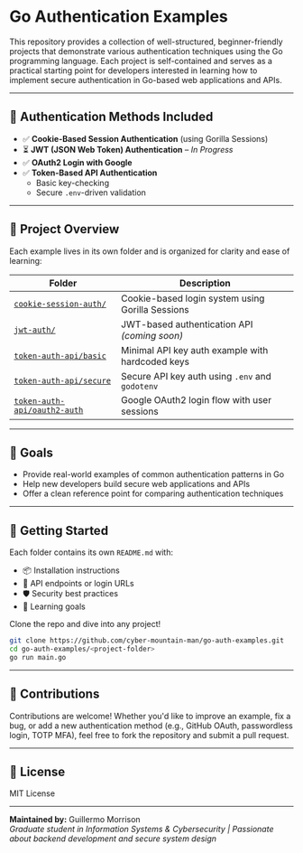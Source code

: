 # Go Authentication Examples

This repository provides a collection of well-structured, beginner-friendly projects that demonstrate various authentication techniques using the Go programming language. Each project is self-contained and serves as a practical starting point for developers interested in learning how to implement secure authentication in Go-based web applications and APIs.

---

## 🔐 Authentication Methods Included

- ✅ **Cookie-Based Session Authentication** (using Gorilla Sessions)
- ⏳ **JWT (JSON Web Token) Authentication** – _In Progress_
- ✅ **OAuth2 Login with Google**
- ✅ **Token-Based API Authentication**
  - Basic key-checking
  - Secure `.env`-driven validation

---

## 📂 Project Overview

Each example lives in its own folder and is organized for clarity and ease of learning:

| Folder | Description |
|--------|-------------|
| [`cookie-session-auth/`](./cookie-session-auth) | Cookie-based login system using Gorilla Sessions |
| [`jwt-auth/`](./jwt-auth) | JWT-based authentication API _(coming soon)_ |
| [`token-auth-api/basic`](./token-auth-api/basic) | Minimal API key auth example with hardcoded keys |
| [`token-auth-api/secure`](./token-auth-api/secure) | Secure API key auth using `.env` and `godotenv` |
| [`token-auth-api/oauth2-auth`](./token-auth-api/oauth2-auth) | Google OAuth2 login flow with user sessions |

---

## 🎯 Goals

- Provide real-world examples of common authentication patterns in Go
- Help new developers build secure web applications and APIs
- Offer a clean reference point for comparing authentication techniques

---

## 🚀 Getting Started

Each folder contains its own `README.md` with:

- 📦 Installation instructions
- 🧪 API endpoints or login URLs
- 🛡 Security best practices
- 🧠 Learning goals

Clone the repo and dive into any project!

```bash
git clone https://github.com/cyber-mountain-man/go-auth-examples.git
cd go-auth-examples/<project-folder>
go run main.go
```

---

## 🤝 Contributions

Contributions are welcome! Whether you'd like to improve an example, fix a bug, or add a new authentication method (e.g., GitHub OAuth, passwordless login, TOTP MFA), feel free to fork the repository and submit a pull request.

---

## 📄 License

MIT License

---

**Maintained by:** Guillermo Morrison  
_Graduate student in Information Systems & Cybersecurity | Passionate about backend development and secure system design_
